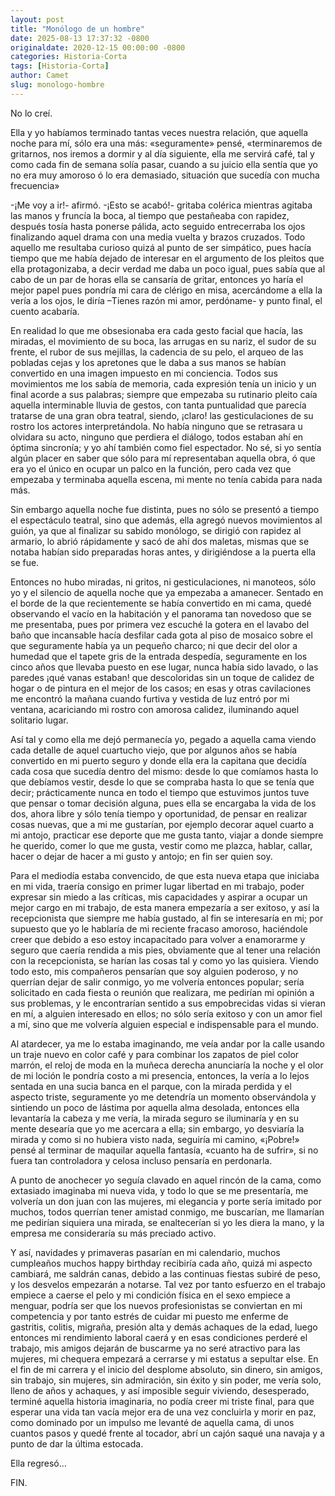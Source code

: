 ```yaml
---
layout: post
title: "Monólogo de un hombre"
date: 2025-08-13 17:37:32 -0800
originaldate: 2020-12-15 00:00:00 -0800
categories: Historia-Corta
tags: [Historia-Corta]
author: Camet
slug: monologo-hombre
---
```


No lo creí.

Ella y yo habíamos terminado tantas veces nuestra relación, que aquella noche para mí, sólo era una más: «seguramente» pensé, «terminaremos de gritarnos, nos iremos a dormir y al día siguiente, ella me servirá café, tal y como cada fin de semana solía pasar, cuando a su juicio ella sentía que yo no era muy amoroso ó lo era demasiado, situación que sucedía con mucha frecuencia»

-¡Me voy a ir!- afirmó. -¡Esto se acabó!- gritaba colérica mientras agitaba las manos y fruncía la boca, al tiempo que pestañeaba con rapidez, después tosía hasta ponerse pálida, acto seguido entrecerraba los ojos finalizando aquel drama con una media vuelta y brazos cruzados. Todo aquello me resultaba curioso quizá al punto de ser simpático, pues hacía tiempo que me había dejado de interesar en el argumento de los pleitos que ella protagonizaba, a decir verdad me daba un poco igual, pues sabía que al cabo de un par de horas ella se cansaría de gritar, entonces yo haría el mejor papel pues pondría mi cara de clérigo en misa, acercándome a ella la vería a los ojos, le diría –Tienes razón mi amor, perdóname- y punto final, el cuento acabaría.

En realidad lo que me obsesionaba era cada gesto facial que hacía, las miradas, el movimiento de su boca, las arrugas en su nariz, el sudor de su frente, el rubor de sus mejillas, la cadencia de su pelo, el arqueo de las pobladas cejas y los apretones que le daba a sus manos se habían convertido en una imagen impuesto en mi conciencia. Todos sus movimientos me los sabía de memoria, cada expresión tenía un inicio y un final acorde a sus palabras; siempre que empezaba su rutinario pleito caía aquella interminable lluvia de gestos, con tanta puntualidad que parecía tratarse de una gran obra teatral, siendo, ¡claro! las gesticulaciones de su rostro los actores interpretándola. No había ninguno que se retrasara u olvidara su acto, ninguno que perdiera el diálogo, todos estaban ahí en óptima sincronía; y yo ahí también como fiel espectador. No sé, si yo sentía algún placer en saber que sólo para mí representaban aquella obra, ó que era yo el único en ocupar un palco en la función, pero cada vez que empezaba y terminaba aquella escena, mi mente no tenía cabida para nada más.

Sin embargo aquella noche fue distinta, pues no sólo se presentó a tiempo el espectáculo teatral, sino que además, ella agregó nuevos movimientos al guión, ya que al finalizar su sabido monólogo, se dirigió con rapidez al armario, lo abrió rápidamente y sacó de ahí dos maletas, mismas que se notaba habían sido preparadas horas antes, y dirigiéndose a la puerta ella se fue.

Entonces no hubo miradas, ni gritos, ni gesticulaciones, ni manoteos, sólo yo y el silencio de aquella noche que ya empezaba a amanecer. Sentado en el borde de la que recientemente se había convertido en mi cama, quedé observando el vacío en la habitación y el panorama tan novedoso que se me presentaba, pues por primera vez escuché la gotera en el lavabo del baño que incansable hacía desfilar cada gota al piso de mosaico sobre el que seguramente había ya un pequeño charco; ni que decir del olor a humedad que el tapete gris de la entrada despedía, seguramente en los cinco años que llevaba puesto en ese lugar, nunca había sido lavado, o las paredes ¡qué vanas estaban! que descoloridas sin un toque de calidez de hogar o de pintura en el mejor de los casos; en esas y otras cavilaciones me encontró la mañana cuando furtiva y vestida de luz entró por mi ventana, acariciando mi rostro con amorosa calidez, iluminando aquel solitario lugar.

Así tal y como ella me dejó permanecía yo, pegado a aquella cama viendo cada detalle de aquel cuartucho viejo, que por algunos años se había convertido en mi puerto seguro y donde ella era la capitana que decidía cada cosa que sucedía dentro del mismo: desde lo que comíamos hasta lo que debíamos vestir, desde lo que se compraba hasta lo que se tenía que decir; prácticamente nunca en todo el tiempo que estuvimos juntos tuve que pensar o tomar decisión alguna, pues ella se encargaba la vida de los dos, ahora libre y sólo tenía tiempo y oportunidad, de pensar en realizar cosas nuevas, que a mi me gustarían, por ejemplo decorar aquel cuarto a mi antojo, practicar ese deporte que me gusta tanto, viajar a donde siempre he querido, comer lo que me gusta, vestir como me plazca, hablar, callar, hacer o dejar de hacer a mi gusto y antojo; en fin ser quien soy.

Para el mediodía estaba convencido, de que esta nueva etapa que iniciaba en mi vida, traería consigo en primer lugar libertad en mi trabajo, poder expresar sin miedo a las críticas, mis capacidades y aspirar a ocupar un mejor cargo en mi trabajo, de esta manera empezaría a ser exitoso, y así la recepcionista que siempre me había gustado, al fin se interesaría en mi; por supuesto que yo le hablaría de mi reciente fracaso amoroso, haciéndole creer que debido a eso estoy incapacitado para volver a enamorarme y seguro que caería rendida a mis pies, obviamente que al tener una relación con la recepcionista, se harían las cosas tal y como yo las quisiera. Viendo todo esto, mis compañeros pensarían que soy alguien poderoso, y no querrían dejar de salir conmigo, yo me volvería entonces popular; sería solicitado en cada fiesta o reunión que realizara, me pedirían mi opinión a sus problemas, y le encontrarían sentido a sus empobrecidas vidas si vieran en mí, a alguien interesado en ellos; no sólo sería exitoso y con un amor fiel a mí, sino que me volvería alguien especial e indispensable para el mundo.

Al atardecer, ya me lo estaba imaginando, me veía andar por la calle usando un traje nuevo en color café y para combinar los zapatos de piel color marrón, el reloj de moda en la muñeca derecha anunciaría la noche y el olor de mi loción le pondría costo a mi presencia, entonces, la vería a lo lejos sentada en una sucia banca en el parque, con la mirada perdida y el aspecto triste, seguramente yo me detendría un momento observándola y sintiendo un poco de lástima por aquella alma desolada, entonces ella levantaría la cabeza y me vería, la mirada seguro se iluminaría y en su mente desearía que yo me acercara a ella; sin embargo, yo desviaría la mirada y como si no hubiera visto nada, seguiría mi camino, «¡Pobre!» pensé al terminar de maquilar aquella fantasía, «cuanto ha de sufrir», si no fuera tan controladora y celosa incluso pensaría en perdonarla.

A punto de anochecer yo seguía clavado en aquel rincón de la cama, como extasiado imaginaba mi nueva vida, y todo lo que se me presentaría, me volvería un don juan con las mujeres, mi elegancia y porte sería imitado por muchos, todos querrían tener amistad conmigo, me buscarían, me llamarían me pedirían siquiera una mirada, se enaltecerían si yo les diera la mano, y la empresa me consideraría su más preciado activo.

Y así, navidades y primaveras pasarían en mi calendario, muchos cumpleaños muchos happy birthday recibiría cada año, quizá mi aspecto cambiará, me saldrán canas, debido a las continuas fiestas subiré de peso, y los desvelos empezarán a notarse. Tal vez por tanto esfuerzo en el trabajo empiece a caerse el pelo y mi condición física en el sexo empiece a menguar, podría ser que los nuevos profesionistas se conviertan en mi competencia y por tanto estrés de cuidar mi puesto me enferme de gastritis, colitis, migraña, presión alta y demás achaques de la edad, luego entonces mi rendimiento laboral caerá y en esas condiciones perderé el trabajo, mis amigos dejarán de buscarme ya no seré atractivo para las mujeres, mi chequera empezará a cerrarse y mi estatus a sepultar else. En el fin de mi carrera y el inicio del desplome absoluto, sin dinero, sin amigos, sin trabajo, sin mujeres, sin admiración, sin éxito y sin poder, me vería solo, lleno de años y achaques, y así imposible seguir viviendo, desesperado, terminé aquella historia imaginaria, no podía creer mi triste final, para que esperar una vida tan vacía mejor era de una vez concluirla y morir en paz, como dominado por un impulso me levanté de aquella cama, di unos cuantos pasos y quedé frente al tocador, abrí un cajón saqué una navaja y a punto de dar la última estocada.

Ella regresó…

FIN.